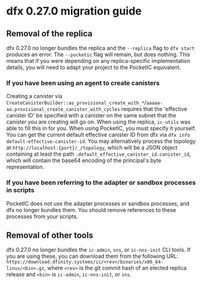 # dfx 0.27.0 migration guide

## Removal of the replica

dfx 0.27.0 no longer bundles the replica and the `--replica` flag to `dfx start` produces an error. The `--pocketic` flag will remain, but does nothing. This means that if you were depending on any replica-specific implementation details, you will need to adapt your project to the PocketIC equivalent.

### If you have been using an agent to create canisters

Creating a canister via `CreateCanisterBuilder::as_provisional_create_with_*`/`aaaaa-aa.provisional_create_canister_with_cycles` requires that the 'effective canister ID' be specified with a canister on the same subnet that the canister you are creating will go on. When using the replica, `ic-utils` was able to fill this in for you. When using PocketIC, you must specify it yourself. You can get the current default effective canister ID from dfx via `dfx info default-effective-canister-id`. You may alternatively process the topology at `http://localhost:{port}/_/topology`, which will be a JSON object containing at least the path `.default_effective_canister_id.canister_id`, which will contain the base64 encoding of the principal's byte representation.

### If you have been referring to the adapter or sandbox processes in scripts

PocketIC does not use the adapter processes or sandbox processes, and dfx no longer bundles them. You should remove references to these processes from your scripts.

## Removal of other tools

dfx 0.27.0 no longer bundles the `ic-admin`, `sns`, or `ic-nns-init` CLI tools. If you are using these, you can download them from the following URL: `https://download.dfinity.systems/ic/<rev>/binaries/x86_64-linux/<bin>.gz`, where `<rev>` is the git commit hash of an elected replica release and `<bin>` is `ic-admin`, `ic-nns-init`, or `sns`.
 